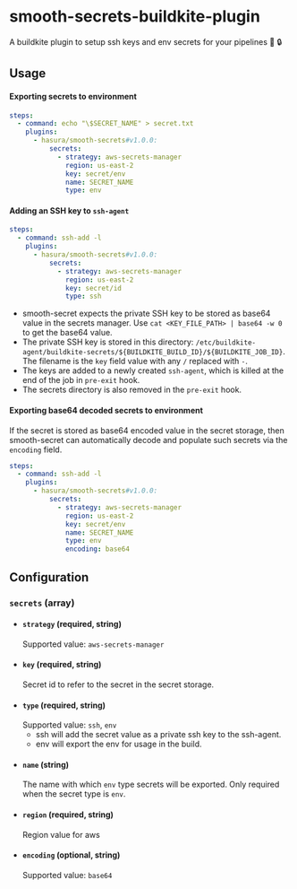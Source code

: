 # smooth-secrets-buildkite-plugin
A buildkite plugin to setup ssh keys and env secrets for your pipelines :butter: :lock:

## Usage

#### Exporting secrets to environment
```yml
steps:
  - command: echo "\$SECRET_NAME" > secret.txt
    plugins:
      - hasura/smooth-secrets#v1.0.0:
          secrets:
            - strategy: aws-secrets-manager
              region: us-east-2
              key: secret/env
              name: SECRET_NAME
              type: env
```

#### Adding an SSH key to `ssh-agent`
```yml
steps:
  - command: ssh-add -l
    plugins:
      - hasura/smooth-secrets#v1.0.0:
          secrets:
            - strategy: aws-secrets-manager
              region: us-east-2
              key: secret/id
              type: ssh
```
- smooth-secret expects the private SSH key to be stored as base64 value in the secrets manager. Use `cat <KEY_FILE_PATH> | base64 -w 0` to get the base64 value.
- The private SSH key is stored in this directory: `/etc/buildkite-agent/buildkite-secrets/${BUILDKITE_BUILD_ID}/${BUILDKITE_JOB_ID}`. The filename is the `key` field value with any `/` replaced with `-`.
- The keys are added to a newly created `ssh-agent`, which is killed at the end of the job in `pre-exit` hook. 
- The secrets directory is also removed in the `pre-exit` hook.

#### Exporting base64 decoded secrets to environment
If the secret is stored as base64 encoded value in the secret storage, then smooth-secret can automatically decode and populate such secrets via the `encoding` field.
```yml
steps:
  - command: ssh-add -l
    plugins:
      - hasura/smooth-secrets#v1.0.0:
          secrets:
            - strategy: aws-secrets-manager
              region: us-east-2
              key: secret/env
              name: SECRET_NAME
              type: env
              encoding: base64
```

## Configuration

### `secrets` (array)
- #### `strategy` (required, string)
    Supported value: `aws-secrets-manager`
- #### `key` (required, string)
    Secret id to refer to the secret in the secret storage.
- #### `type` (required, string)
    Supported value: `ssh`, `env`
    - ssh will add the secret value as a private ssh key to the ssh-agent.
    - env will export the env for usage in the build.
- #### `name` (string)
    The name with which `env` type secrets will be exported.
    Only required when the secret type is `env`.
- #### `region` (required, string)
    Region value for aws
- #### `encoding` (optional, string)
    Supported value: `base64`
